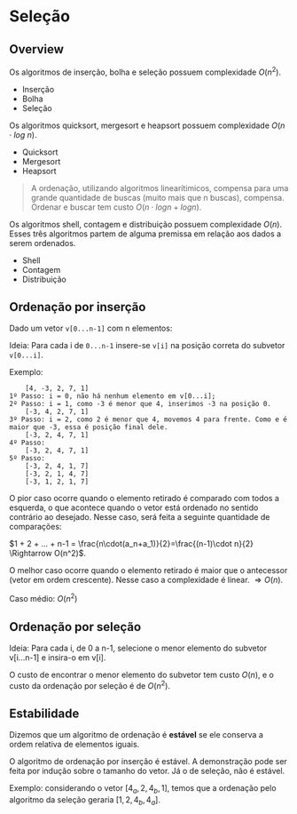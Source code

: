 # Seleção

## Overview

Os algoritmos de inserção, bolha e seleção possuem complexidade $O(n^2)$.

- Inserção
- Bolha
- Seleção

Os algoritmos quicksort, mergesort e heapsort possuem complexidade $O(n\cdot log\ n)$.

- Quicksort
- Mergesort
- Heapsort

> A ordenação, utilizando algoritmos linearítimicos, compensa para uma grande quantidade de buscas (muito mais que n buscas), compensa. Ordenar e buscar tem custo $O(n\cdot log n + log n)$.

Os algoritmos shell, contagem e distribuição possuem complexidade $O(n)$. Esses três algoritmos partem de alguma premissa em relação aos dados a serem ordenados.

- Shell
- Contagem
- Distribuição

## Ordenação por inserção

Dado um vetor `v[0...n-1]` com n elementos:

Ideia: Para cada i de `0...n-1` insere-se `v[i]` na posição correta do subvetor `v[0...i]`.

Exemplo:

```
    [4, -3, 2, 7, 1]
1º Passo: i = 0, não há nenhum elemento em v[0...i];
2º Passo: i = 1, como -3 é menor que 4, inserimos -3 na posição 0.
    [-3, 4, 2, 7, 1]
3º Passo: i = 2, como 2 é menor que 4, movemos 4 para frente. Como e é maior que -3, essa é posição final dele.
    [-3, 2, 4, 7, 1]
4º Passo: 
    [-3, 2, 4, 7, 1]
5º Passo:
    [-3, 2, 4, 1, 7]
    [-3, 2, 1, 4, 7]
    [-3, 1, 2, 1, 7]
```

O pior caso ocorre quando o elemento retirado é comparado com todos a esquerda, o que acontece quando o vetor está ordenado no sentido contrário ao desejado. Nesse caso, será feita a seguinte quantidade de comparações:

$1 + 2 + ... + n-1 = \frac{n\cdot(a_n+a_1)}{2}=\frac{(n-1)\cdot n}{2} \Rightarrow O(n^2)$.

O melhor caso ocorre quando o elemento retirado é maior que o antecessor (vetor em ordem crescente). Nesse caso a complexidade é linear. $\Rightarrow O(n)$.

Caso médio: $O(n^2)$

<!-- ### Implementação

```c
void insercao(int *v, int n){

}

``` -->

## Ordenação por seleção

Ideia: Para cada i, de 0 a n-1, selecione o menor elemento do subvetor v[i...n-1] e insira-o em v[i].

O custo de encontrar o menor elemento do subvetor tem custo $O(n)$, e o custo da ordenação por seleção é de $O(n^2)$.

## Estabilidade

Dizemos que um algoritmo de ordenação é **estável** se ele conserva a ordem relativa de elementos iguais.

O algoritmo de ordenação por inserção é estável. A demonstração pode ser feita por indução sobre o tamanho do vetor. Já o de seleção, não é estável.

Exemplo: considerando o vetor $[4_a, 2, 4_b, 1]$, temos que a ordenação pelo algoritmo da seleção geraria $[1, 2, 4_b, 4_a]$.

